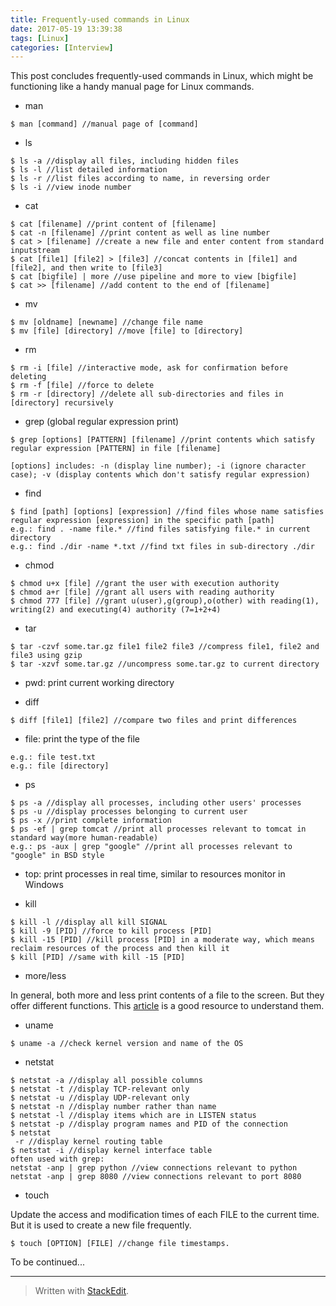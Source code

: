 ```yaml
---
title: Frequently-used commands in Linux
date: 2017-05-19 13:39:38
tags: [Linux]
categories: [Interview]
---
```


This post concludes frequently-used commands in Linux, which might be functioning like a handy manual page for Linux commands.

 - man

```
$ man [command] //manual page of [command]
```

 - ls

``` 
$ ls -a //display all files, including hidden files
$ ls -l //list detailed information
$ ls -r //list files according to name, in reversing order
$ ls -i //view inode number
```

 - cat

```
$ cat [filename] //print content of [filename]
$ cat -n [filename] //print content as well as line number
$ cat > [filename] //create a new file and enter content from standard inputstream
$ cat [file1] [file2] > [file3] //concat contents in [file1] and [file2], and then write to [file3]
$ cat [bigfile] | more //use pipeline and more to view [bigfile]
$ cat >> [filename] //add content to the end of [filename]
```

 - mv

```
$ mv [oldname] [newname] //change file name
$ mv [file] [directory] //move [file] to [directory]
```

 - rm

```
$ rm -i [file] //interactive mode, ask for confirmation before deleting
$ rm -f [file] //force to delete
$ rm -r [directory] //delete all sub-directories and files in [directory] recursively
```

 - grep (global regular expression print)

```
$ grep [options] [PATTERN] [filename] //print contents which satisfy regular expression [PATTERN] in file [filename]
```
```
[options] includes: -n (display line number); -i (ignore character case); -v (display contents which don't satisfy regular expression)
```
 
 - find

```
$ find [path] [options] [expression] //find files whose name satisfies regular expression [expression] in the specific path [path]
e.g.: find . -name file.* //find files satisfying file.* in current directory
e.g.: find ./dir -name *.txt //find txt files in sub-directory ./dir
```

 - chmod

```
$ chmod u+x [file] //grant the user with execution authority
$ chmod a+r [file] //grant all users with reading authority
$ chmod 777 [file] //grant u(user),g(group),o(other) with reading(1), writing(2) and executing(4) authority (7=1+2+4)
```

 - tar

```
$ tar -czvf some.tar.gz file1 file2 file3 //compress file1, file2 and file3 using gzip
$ tar -xzvf some.tar.gz //uncompress some.tar.gz to current directory
```
 
 - pwd: print current working directory

 - diff
 
```
$ diff [file1] [file2] //compare two files and print differences
```
 
 - file: print the type of the file

```
e.g.: file test.txt
e.g.: file [directory]

```

 - ps

```
$ ps -a //display all processes, including other users' processes
$ ps -u //display processes belonging to current user
$ ps -x //print complete information
$ ps -ef | grep tomcat //print all processes relevant to tomcat in standard way(more human-readable)
e.g.: ps -aux | grep "google" //print all processes relevant to "google" in BSD style
```

 - top: print processes in real time, similar to resources monitor in Windows

 - kill

```
$ kill -l //display all kill SIGNAL
$ kill -9 [PID] //force to kill process [PID]
$ kill -15 [PID] //kill process [PID] in a moderate way, which means reclaim resources of the process and then kill it
$ kill [PID] //same with kill -15 [PID]
```
 
 - more/less

In general, both more and less print contents of a file to the screen. But they offer different functions. This [article](http://www.cnblogs.com/aijianshi/p/5750911.html) is a good resource to understand them.

 - uname

```
$ uname -a //check kernel version and name of the OS
```

 - netstat

```
$ netstat -a //display all possible columns
$ netstat -t //display TCP-relevant only
$ netstat -u //display UDP-relevant only
$ netstat -n //display number rather than name
$ netstat -l //display items which are in LISTEN status
$ netstat -p //display program names and PID of the connection
$ netstat
 -r //display kernel routing table
$ netstat -i //display kernel interface table
often used with grep:
netstat -anp | grep python //view connections relevant to python
netstat -anp | grep 8080 //view connections relevant to port 8080
```

- touch

Update the access and modification times of each FILE to the current time. But it is used to create a new file frequently.

```
$ touch [OPTION] [FILE] //change file timestamps.  
```


To be continued...
- - - 
> Written with [StackEdit](https://stackedit.io/).
